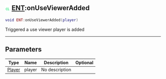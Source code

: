 ## ![client](../../.gitbook/assets/client.png) [ENT](https://iaswiki.rawr.dev/readme/ent):onUseViewerAdded

```lua
void ENT:onUseViewerAdded(player)
```

Triggered a use viewer player is added

------
## Parameters

| Type   | Name | Description | Optional |
| ------ | ---- | ----------- | -------: |
| [Player](https://iaswiki.rawr.dev/readme/player) | player | No description |  |

